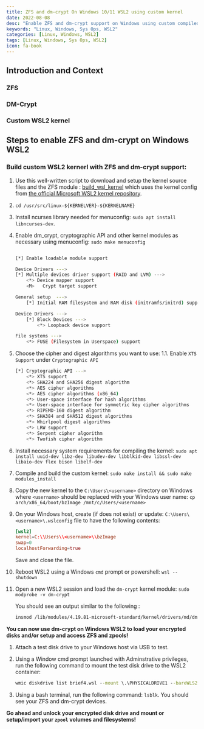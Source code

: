 ```yaml
---
title: ZFS and dm-crypt On Windows 10/11 WSL2 using custom kernel
date: 2022-08-08
desc: "Enable ZFS and dm-crypt support on Windows using custom compiled WSL2 kernel"
keywords: "Linux, Windows, Sys Ops, WSL2"
categories: [Linux, Windows, WSL2]
tags: [Linux, Windows, Sys Ops, WSL2]
icon: fa-book
---
```


## Introduction and Context

### ZFS

### DM-Crypt

### Custom WSL2 kernel

## Steps to enable ZFS and dm-crypt on Windows WSL2

### Build custom WSL2 kernerl with ZFS and dm-crypt support: 

1. Use this well-written script to download and setup the kernel source files and the ZFS module : [build_wsl_kernel](https://github.com/alexhaydock/zfs-on-wsl/blob/main/build_wsl_kernel.sh) which uses the kernel config from [the official Microsoft WSL2 kernel repository](https://github.com/microsoft/WSL2-Linux-Kernel).
1. `cd /usr/src/linux-${KERNELVER}-${KERNELNAME}`
1. Install ncurses library needed for menuconfig: `sudo apt install libncurses-dev`.
1. Enable dm_crypt, cryptographic API and other kernel modules as necessary using menuconfig: `sudo make menuconfig`

    ```bash

    [*] Enable loadable module support

    Device Drivers --->
    [*] Multiple devices driver support (RAID and LVM) --->
        <*> Device mapper support
        <M>   Crypt target support    

    General setup  --->
        [*] Initial RAM filesystem and RAM disk (initramfs/initrd) support

    Device Drivers --->
        [*] Block Devices ---> 
            <*> Loopback device support 

    File systems ---> 
        <*> FUSE (Filesystem in Userspace) support 
    ```

1. Choose the cipher and digest algorithms you want to use:
    1.1. Enable `XTS Support` under `Cryptographic API`

    ```bash
    [*] Cryptographic API --->
        <*> XTS support
        <*> SHA224 and SHA256 digest algorithm
        <*> AES cipher algorithms
        <*> AES cipher algorithms (x86_64)
        <*> User-space interface for hash algorithms
        <*> User-space interface for symmetric key cipher algorithms
        <*> RIPEMD-160 digest algorithm 
        <*> SHA384 and SHA512 digest algorithms 
        <*> Whirlpool digest algorithms 
        <*> LRW support 
        <*> Serpent cipher algorithm 
        <*> Twofish cipher algorithm
    ``` 
1. Install necessary system requirements for compiling the kernel: `sudo apt install uuid-dev libz-dev libudev-dev libblkid-dev libssl-dev libaio-dev flex bison libelf-dev`

1. Compile and build the custom kernel: `sudo make install && sudo make modules_install `

1. Copy the new kernel to the `C:\Users\<username>` directory on Windows where `<username>` should be replaced with your Windows user name: `cp arch/x86_64/boot/bzImage /mnt/c/Users/<username>`

1. On your Windows host, create (if does not exist) or update: `C:\Users\<username>\.wslconfig` file to have the following contents:

    ```toml
    [wsl2]
    kernel=C:\\Users\\<username>\\bzImage
    swap=0
    localhostForwarding=true
    ```

    Save and close the file.

1. Reboot WSL2 using a Windows `cmd` prompt or powershell: `wsl --shutdown`

1. Open a new WSL2 session and load the `dm-crypt` kernel module: `sudo modprobe -v dm-crypt`

    You should see an output similar to the following :

    ```bash
    insmod /lib/modules/4.19.81-microsoft-standard/kernel/drivers/md/dm-crypt.ko
    ```

**You can now use dm-crypt on Windows WSL2 to load your encrypted disks and/or setup and access ZFS and zpools!**

1. Attach a test disk drive to your Windows host via USB to test.
1. Using a Window cmd prompt launched with Adminstrative privileges, run the following command to mount the test disk drive to the WSL2 container:

    ```cmd
    wmic diskdrive list brief4.wsl --mount \.\PHYSICALDRIVE1 --bareWLS2
    ```

1. Using a bash terminal, run the following command: `lsblk`. You should see your ZFS and dm-crypt devices.

**Go ahead and unlock your encrypted disk drive and mount or setup/import your `zpool` volumes and filesystems!**